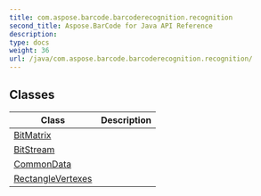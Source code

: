 ```yaml
---
title: com.aspose.barcode.barcoderecognition.recognition
second_title: Aspose.BarCode for Java API Reference
description: 
type: docs
weight: 36
url: /java/com.aspose.barcode.barcoderecognition.recognition/
---
```


## Classes

| Class | Description |
| --- | --- |
| [BitMatrix](../com.aspose.barcode.barcoderecognition.recognition/bitmatrix) |  |
| [BitStream](../com.aspose.barcode.barcoderecognition.recognition/bitstream) |  |
| [CommonData](../com.aspose.barcode.barcoderecognition.recognition/commondata) |  |
| [RectangleVertexes](../com.aspose.barcode.barcoderecognition.recognition/rectanglevertexes) |  |
